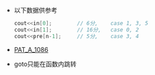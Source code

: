 *	以下数据供参考

	```cpp
	cout<<in[0];		// 6分,    case 1, 3, 5
	cout<<in[1];		// 16分,   case 0, 2
	cout<<pre[n-1];		// 5分,    case 3, 4
	```

*	[PAT_A_1086](https://github.com/jJayyyyyyy/cs/tree/master/OJ/PAT/advanced_level/1086_Tree_Traversals_Again)

*	goto只能在函数内跳转
